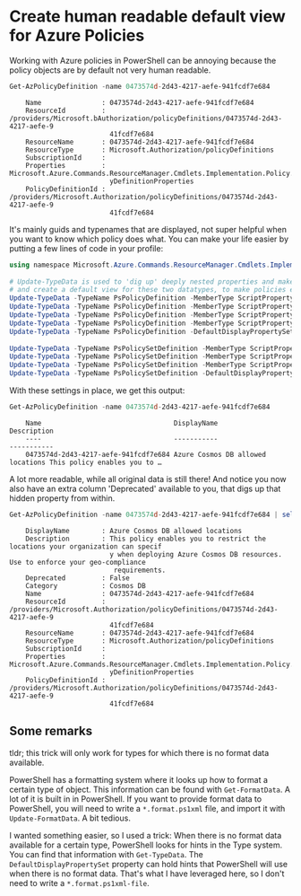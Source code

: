 # Create human readable default view for Azure Policies

Working with Azure policies in PowerShell can be annoying because the policy objects are by default not very human readable. 

```powershell
Get-AzPolicyDefinition -name 0473574d-2d43-4217-aefe-941fcdf7e684
```

```text
    Name               : 0473574d-2d43-4217-aefe-941fcdf7e684
    ResourceId         : /providers/Microsoft.bAuthorization/policyDefinitions/0473574d-2d43-4217-aefe-9
                         41fcdf7e684
    ResourceName       : 0473574d-2d43-4217-aefe-941fcdf7e684
    ResourceType       : Microsoft.Authorization/policyDefinitions
    SubscriptionId     : 
    Properties         : Microsoft.Azure.Commands.ResourceManager.Cmdlets.Implementation.Policy.PsPolic
                         yDefinitionProperties
    PolicyDefinitionId : /providers/Microsoft.Authorization/policyDefinitions/0473574d-2d43-4217-aefe-9
                         41fcdf7e684
```

It's mainly guids and typenames that are displayed, not super helpful when you want to know which policy does what.
You can make your life easier by putting a few lines of code in your profile:

```powershell
using namespace Microsoft.Azure.Commands.ResourceManager.Cmdlets.Implementation.Policy
 
# Update-TypeData is used to 'dig up' deeply nested properties and make them visible in the top-level object, 
# and create a default view for these two datatypes, to make policies easier to work with in PowerShell.
Update-TypeData -TypeName PsPolicyDefinition -MemberType ScriptProperty -MemberName "DisplayName" -Value { $this.Properties.DisplayName } -Force
Update-TypeData -TypeName PsPolicyDefinition -MemberType ScriptProperty -MemberName "Description" -Value { $this.Properties.Description } -Force
Update-TypeData -TypeName PsPolicyDefinition -MemberType ScriptProperty -MemberName "Deprecated" -Value { [bool]$this.Properties.Metadata.Deprecated } -Force
Update-TypeData -TypeName PsPolicyDefinition -MemberType ScriptProperty -MemberName "Category" -Value { $this.Properties.Metadata.Category } -Force
Update-TypeData -TypeName PsPolicyDefinition -DefaultDisplayPropertySet Name, DisplayName, Description -Force
 
Update-TypeData -TypeName PsPolicySetDefinition -MemberType ScriptProperty -MemberName "DisplayName" -Value { $this.Properties.DisplayName } -Force
Update-TypeData -TypeName PsPolicySetDefinition -MemberType ScriptProperty -MemberName "Description" -Value { $this.Properties.Description } -Force
Update-TypeData -TypeName PsPolicySetDefinition -MemberType ScriptProperty -MemberName "Deprecated" -Value { [bool]$this.Properties.Metadata.Deprecated } -Force
Update-TypeData -TypeName PsPolicySetDefinition -DefaultDisplayPropertySet Name, DisplayName, Description -Force
```

With these settings in place, we get this output:

```powershell
Get-AzPolicyDefinition -name 0473574d-2d43-4217-aefe-941fcdf7e684
```

```text
    Name                                 DisplayName                       Description
    ----                                 -----------                       -----------
    0473574d-2d43-4217-aefe-941fcdf7e684 Azure Cosmos DB allowed locations This policy enables you to …
```

A lot more readable, while all original data is still there! And notice you now also have an extra column 'Deprecated' available to you, that digs up that hidden property from within.

```powershell
Get-AzPolicyDefinition -name 0473574d-2d43-4217-aefe-941fcdf7e684 | select *
```

```text
    DisplayName        : Azure Cosmos DB allowed locations
    Description        : This policy enables you to restrict the locations your organization can specif
                         y when deploying Azure Cosmos DB resources. Use to enforce your geo-compliance
                          requirements.
    Deprecated         : False
    Category           : Cosmos DB
    Name               : 0473574d-2d43-4217-aefe-941fcdf7e684
    ResourceId         : /providers/Microsoft.Authorization/policyDefinitions/0473574d-2d43-4217-aefe-9
                         41fcdf7e684
    ResourceName       : 0473574d-2d43-4217-aefe-941fcdf7e684
    ResourceType       : Microsoft.Authorization/policyDefinitions
    SubscriptionId     : 
    Properties         : Microsoft.Azure.Commands.ResourceManager.Cmdlets.Implementation.Policy.PsPolic
                         yDefinitionProperties
    PolicyDefinitionId : /providers/Microsoft.Authorization/policyDefinitions/0473574d-2d43-4217-aefe-9
                         41fcdf7e684
```

## Some remarks

tldr; this trick will only work for types for which there is no format data available.
 
PowerShell has a formatting system where it looks up how to format a certain type of object. 
This information can be found with `Get-FormatData`. 
A lot of it is built in in PowerShell. 
If you want to provide format data to PowerShell, you will need to write a `*.format.ps1xml` file, and import it with `Update-FormatData`. 
A bit tedious. 
 
I wanted something easier, so I used a trick:
When there is no format data available for a certain type, PowerShell looks for hints in the Type system. 
You can find that information with `Get-TypeData`. 
The `DefaultDisplayPropertySet` property can hold hints that PowerShell will use when there is no format data. 
That's what I have leveraged here, so I don't need to write a `*.format.ps1xml-file`.

